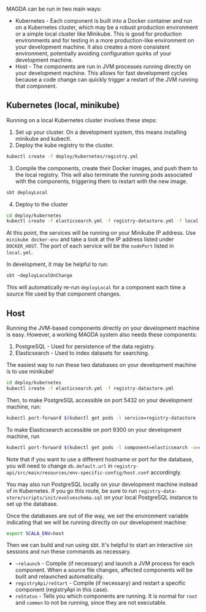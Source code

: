 MAGDA can be run in two main ways:

* Kubernetes - Each component is built into a Docker container and run on a Kubernetes cluster, which may be a robust production environment or a simple local cluster like Minikube.  This is good for production environments and for testing in a more production-like environment on your development machine.  It also creates a more consistent environment, potentially avoiding configuration quirks of your development machine.
* Host - The components are run in JVM processes running directly on your development machine.  This allows for fast development cycles because a code change can quickly trigger a restart of the JVM running that component. 

## Kubernetes (local, minikube)

Running on a local Kubernetes cluster involves these steps:

1. Set up your cluster.  On a development system, this means installing minikube and kubectl.
2. Deploy the kube registry to the cluster.

```bash
kubectl create -f deploy/kubernetes/registry.yml
```

3. Compile the components, create their Docker images, and push them to the local registry.  This will also terminate the running pods associated with the components, triggering them to restart with the new image.

```bash
sbt deployLocal
```

4. Deploy to the cluster
 
```bash
cd deploy/kubernetes
kubectl create -f elasticsearch.yml -f registry-datastore.yml -f local.yml
```

At this point, the services will be running on your Minikube IP address.  Use `minikube docker-env` and take a look at the IP address listed under `DOCKER_HOST`.  The port of each service will be the `nodePort` listed in `local.yml`.

In development, it may be helpful to run:

```bash
sbt ~deployLocalOnChange
```

This will automatically re-run `deployLocal` for a component each time a source file used by that component changes. 

## Host

Running the JVM-based components directly on your development machine is easy.  However, a working MAGDA system also needs these components:

1. PostgreSQL - Used for persistence of the data registry.
2. Elasticsearch - Used to index datasets for searching.
 
The easiest way to run these two databases on your development machine is to use minikube!
 
```bash
cd deploy/kubernetes
kubectl create -f elasticsearch.yml -f registry-datastore.yml
```

Then, to make PostgreSQL accessible on port 5432 on your development machine, run:

```bash
kubectl port-forward $(kubectl get pods -l service=registry-datastore -o=custom-columns=NAME:.metadata.name --no-headers) 5432
```

To make Elasticsearch accessible on port 9300 on your development machine, run
```bash
kubectl port-forward $(kubectl get pods -l component=elasticsearch -o=custom-columns=NAME:.metadata.name --no-headers) 9300
```

Note that if you want to use a different hostname or port for the database, you will need to change `db.default.url` in `registry-api/src/main/resources/env-specific-config/host.conf` accordingly.

You may also run PostgreSQL locally on your development machine instead of in Kubernetes.  If you go this route, be sure to run `registry-data-store/scripts/init/evolveschema.sql` on your local PostgreSQL instance to set up the database.

Once the databases are out of the way, we set the environment variable indicating that we will be running directly on our development machine:

```bash
export SCALA_ENV=host
```

Then we can build and run using sbt.  It's helpful to start an interactive `sbt` sessions and run these commands as necessary.

* `~relaunch` - Compile (if necessary) and launch a JVM process for each component.  When a source file changes, affected components will be built and relaunched automatically.
* `registryApi/reStart` - Compile (if necessary) and restart a specific component (registryApi in this case).
* `reStatus` - Tells you which components are running.  It is normal for `root` and `common` to not be running, since they are not executable.


